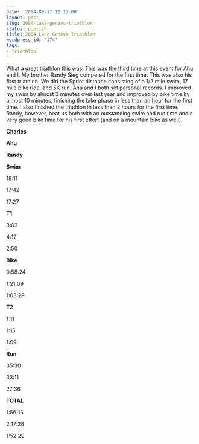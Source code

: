 ```yaml
---
date: '2004-09-17 12:12:00'
layout: post
slug: 2004-lake-geneva-triathlon
status: publish
title: 2004 Lake Geneva Triathlon
wordpress_id: '174'
tags:
- Triathlon
---
```


What a great triathlon this was! This was the third time at this event for Ahu and I. My brother Randy Sieg competed for the first time. This was also his first triathlon. We did the Sprint distance consisting of a 1/2 mile swim, 17 mile bike ride, and 5K run. Ahu and I both set personal records. I improved my swim by almost 3 minutes over last year and improved by bike time by almost 10 minutes, finishing the bike phase in less than an hour for the first time. I also finished the triathlon in less than 2 hours for the first time. Randy, however, beat us both with an outstanding swim and run time and a very good bike time for his first effort (and on a mountain bike as well).  

  










**Charles**


**Ahu**


**Randy**






**Swim**


18:11


17:42


17:27






**T1**


3:03


4:12


2:50






**Bike**


0:58:24


1:21:09


1:03:29






**T2**


1:11


1:15


1:09






**Run**


35:30


33:11


27:36






**TOTAL**


1:56:16


2:17:28


1:52:29




